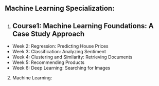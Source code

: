 ## Machine Learning Specialization:

1. ## Course1: Machine Learning Foundations: A Case Study Approach
  * Week 2: Regression: Predicting House Prices
  * Week 3: Classification: Analyzing Sentiment
  * Week 4: Clustering and Similarity: Retrieving Documents
  * Week 5: Recommending Products
  * Week 6: Deep Learning: Searching for Images

2. Machine Learning: 
